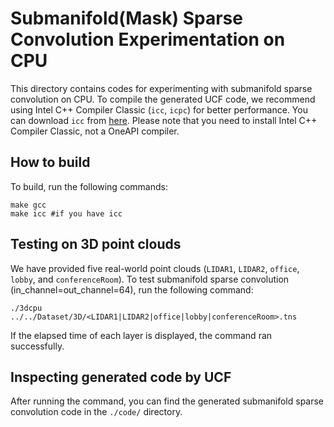 # Submanifold(Mask) Sparse Convolution Experimentation on CPU
This directory contains codes for experimenting with submanifold sparse convolution on CPU. 
To compile the generated UCF code, we recommend using Intel C++ Compiler Classic (`icc`, `icpc`) for better performance. You can download `icc` from [here](https://www.intel.com/content/www/us/en/developer/tools/oneapi/dpc-compiler.html#gs.fyw7ne). Please note that you need to install Intel C++ Compiler Classic, not a OneAPI compiler. 


## How to build 
To build, run the following commands:

    make gcc 
    make icc #if you have icc
    
## Testing on 3D point clouds
We have provided five real-world point clouds (`LIDAR1`, `LIDAR2`, `office`, `lobby`, and `conferenceRoom`).
To test submanifold sparse convolution (in_channel=out_channel=64), run the following command:

    ./3dcpu ../../Dataset/3D/<LIDAR1|LIDAR2|office|lobby|conferenceRoom>.tns 
        
If the elapsed time of each layer is displayed, the command ran successfully.


## Inspecting generated code by UCF
After running the command, you can find the generated submanifold sparse convolution code in the `./code/` directory.
